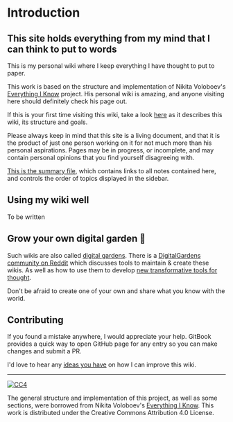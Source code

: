 # Introduction
## This site holds everything from my mind that I can think to put to words

This is my personal wiki where I keep everything I have thought to put to paper. 

This work is based on the structure and implementation of Nikita Voloboev's [Everything I Know](https://wiki.nikitavoloboev.xyz) project. His personal wiki is amazing, and anyone visiting here should definitely check his page out.

If this is your first time visiting this wiki, take a look [here](meta/meta.md) as it describes this wiki, its structure and goals.

Please always keep in mind that this site is a living document, and that it is the product of just one person working on it for not much more than his personal aspirations. Pages may be in progress, or incomplete, and may contain personal opinions that you find yourself disagreeing with. 

[This is the summary file,](https://github.com/ennation/my-knowledge/blob/main/SUMMARY.md) which contains links to all notes contained here, and controls the order of topics displayed in the sidebar.

## Using my wiki well
To be written

## Grow your own digital garden 🌱

Such wikis are also called [digital gardens](https://joelhooks.com/digital-garden). There is a [DigitalGardens community on Reddit](https://www.reddit.com/r/DigitalGardens/) which discusses tools to maintain & create these wikis. As well as how to use them to develop [new transformative tools for thought](https://numinous.productions/ttft/).

<!--
I collected a list of [wikis I liked the most](other/wiki-workflow.md#similar-wikis-i-liked) for inspiration.
-->

Don't be afraid to create one of your own and share what you know with the world.

## Contributing

If you found a mistake anywhere, I would appreciate your help. GitBook provides a quick way to open GitHub page for any entry so you can make changes and submit a PR.

I'd love to hear any [ideas you have](https://github.com/nikitavoloboev/knowledge/issues/new) on how I can improve this wiki.

---

[![CC4](https://img.shields.io/badge/license-CC4-0a0a0a.svg?style=flat&colorA=0a0a0a)](https://creativecommons.org/licenses/by/4.0/)

The general structure and implementation of this project, as well as some sections, were borrowed from Nikita Voloboev's [Everything I Know](https://wiki.nikitavoloboev.xyz). This work is distributed under the Creative Commons Attribution 4.0 License.